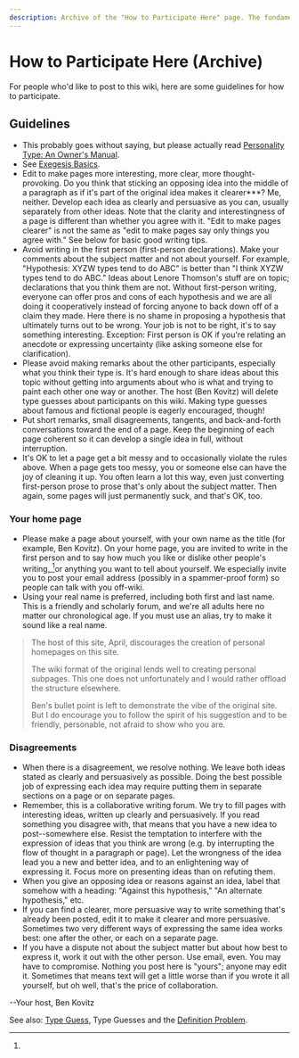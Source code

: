 ```yaml
---
description: Archive of the "How to Participate Here" page. The fundamentals are the same.
---
```


# How to Participate Here (Archive)

For people who'd like to post to this wiki, here are some guidelines for how to participate.

## Guidelines

* This probably goes without saying, but please actually read [Personality Type: An Owner's Manual](http://www.amazon.com/exec/obidos/ASIN/0877739870).
* See [Exegesis Basics](../fundamentals/exegesis.md#exegesis-basics).
* Edit to make pages more interesting, more clear, more thought-provoking. Do you think that sticking an opposing idea into the middle of a paragraph as if it's part of the original idea makes it clearer\*\*\*? Me, neither. Develop each idea as clearly and persuasive as you can, usually separately from other ideas. Note that the clarity and interestingness of a page is different than whether you agree with it. "Edit to make pages clearer" is not the same as "edit to make pages say only things you agree with." See below for basic good writing tips.
* Avoid writing in the first person (first-person declarations). Make your comments about the subject matter and not about yourself. For example, "Hypothesis: XYZW types tend to do ABC" is better than "I think XYZW types tend to do ABC." Ideas about Lenore Thomson's stuff are on topic; declarations that you think them are not. Without first-person writing, everyone can offer pros and cons of each hypothesis and we are all doing it cooperatively instead of forcing anyone to back down off of a claim they made. Here there is no shame in proposing a hypothesis that ultimately turns out to be wrong. Your job is not to be right, it's to say something interesting. Exception: First person is OK if you're relating an anecdote or expressing uncertainty (like asking someone else for clarification).
* Please avoid making remarks about the other participants, especially what you think their type is. It's hard enough to share ideas about this topic without getting into arguments about who is what and trying to paint each other one way or another. The host (Ben Kovitz) will delete type guesses about participants on this wiki. Making type guesses about famous and fictional people is eagerly encouraged, though!
* Put short remarks, small disagreements, tangents, and back-and-forth conversations toward the end of a page. Keep the beginning of each page coherent so it can develop a single idea in full, without interruption.
* It's OK to let a page get a bit messy and to occasionally violate the rules above. When a page gets too messy, you or someone else can have the joy of cleaning it up. You often learn a lot this way, even just converting first-person prose to prose that's only about the subject matter. Then again, some pages will just permanently suck, and that's OK, too.

### Your home page

* Please make a page about yourself, with your own name as the title (for example, Ben Kovitz). On your home page, you are invited to write in the first person and to say how much you like or dislike other people's writing[, ](#user-content-fn-1)[^1]or anything you want to tell about yourself. We especially invite you to post your email address (possibly in a spammer-proof form) so people can talk with you off-wiki.
* Using your real name is preferred, including both first and last name. This is a friendly and scholarly forum, and we're all adults here no matter our chronological age. If you must use an alias, try to make it sound like a real name.

> The host of this site, April, discourages the creation of personal homepages on this site.&#x20;
>
> The wiki format of the original lends well to creating personal subpages. This one does not unfortunately and I would rather offload the structure elsewhere.&#x20;
>
> Ben's bullet point is left to demonstrate the vibe of the original site. But I do encourage you to follow the spirit of his suggestion and to be friendly, personable, not afraid to show who you are.

### Disagreements

* When there is a disagreement, we resolve nothing. We leave both ideas stated as clearly and persuasively as possible. Doing the best possible job of expressing each idea may require putting them in separate sections on a page or on separate pages.
* Remember, this is a collaborative writing forum. We try to fill pages with interesting ideas, written up clearly and persuasively. If you read something you disagree with, that means that you have a new idea to post--somewhere else. Resist the temptation to interfere with the expression of ideas that you think are wrong (e.g. by interrupting the flow of thought in a paragraph or page). Let the wrongness of the idea lead you a new and better idea, and to an enlightening way of expressing it. Focus more on presenting ideas than on refuting them.
* When you give an opposing idea or reasons against an idea, label that somehow with a heading: "Against this hypothesis," "An alternate hypothesis," etc.
* If you can find a clearer, more persuasive way to write something that's already been posted, edit it to make it clearer and more persuasive. Sometimes two very different ways of expressing the same idea works best: one after the other, or each on a separate page.
* If you have a dispute not about the subject matter but about how best to express it, work it out with the other person. Use email, even. You may have to compromise. Nothing you post here is "yours"; anyone may edit it. Sometimes that means text will get a little worse than if you wrote it all yourself, but oh well, that's the price of collaboration.

\--Your host, Ben Kovitz

See also: [Type Guess](../fundamentals/our-difficulties/definition-problem/type-guesses-and-the-definition-problem.md), Type Guesses and the [Definition Problem](../fundamentals/our-difficulties/definition-problem/).



[^1]: 
